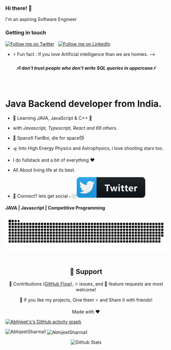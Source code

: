 ### Hi there! 👋

I'm an aspiring Software Engineer

### Getting in touch

<a href="https://twitter.com/AbhijeetSharma_" title="Follow me on Twitter">
  <img
    width="24"
    alt="Follow me on Twitter"
    src="https://raw.githubusercontent.com/trekhleb/trekhleb/master/assets/icons/twitter.svg"
  /></a>
&nbsp;
<a href="https://www.linkedin.com/in/abhijeetsharma1/" title="Follow me on LinkedIn">
  <img
    width="24"
    alt="Follow me on LinkedIn"
    src="https://raw.githubusercontent.com/trekhleb/trekhleb/master/assets/icons/linkedin.svg"
  /></a>

- ⚡ Fun fact : If you love Artificial intelligence than we are homies.
-->

 <h5 align="center">
   <i>⚡️I don’t trust people who don’t write SQL queries in uppercase⚡️</i>
  </h5>
  
  <br />

  <h1> Java Backend developer from India.</h1>
</p>

 - 🥀 Learning JAVA, JavaScript & C++ 🖤
 
 - <i>with Javascript, Typescript, React and 69 others.</i>
   
 - 🔭 SpaceX FanBoi, die for space😼

 - 🛸 Into High Energy Physics and Astrophysics, i love shooting stars too.
 
 - I do fullstack and a bit of everything :heart:
 
 - All About living life at its best.
 
 - 💬 Connect? lets get social 👉🏼[<img src="https://raw.githubusercontent.com/8bithemant/8bithemant/master/svg/social/twitter.svg" >](https://twitter.com/AbhijeetSharma_)
 
 <p align="center">
  <h4> JAVA | Javascript | Competitive Programming </h4>
   </p>

<div align="center">
  <a href="https://www.linkedin.com/in/abhijeetsharma1/"> 
  <img  src="https://github.com/1999AZZAR/1999AZZAR/blob/main/resources/img/grid-snake.svg"
       alt="snake" /></a>
</div>


   
   
<br />

<h2 align="center">🤝 Support</h2>

<p align="center">🎀 Contributions (<a href="https://guides.github.com/introduction/flow" title="GitHub flow">GitHub Flow</a>), 🔥 issues, and 🥮 feature requests are most welcome!</p>

<p align="center">💙 If you like my projects, Give them ⭐ and Share it with friends!</p>
</p>
<p align="center">Made with ❤️ </p>

[![Abhijeet's's GitHub activity graph](https://activity-graph.herokuapp.com/graph?username=AbhijeetSharma1&&theme=xcode)](https://github.com/AbhijeetSharma1)


<p><img align="left" src="https://github-readme-stats.vercel.app/api/top-langs?username=AbhijeetSharma1&show_icons=true&locale=en&layout=compact&theme=tokyonight" alt="AbhijeetSharma1" /></p>

<p>&nbsp;<img align="center" src="https://github-readme-stats.vercel.app/api?username=AbhijeetSharma1&show_icons=true&locale=en&theme=tokyonight" alt="AbhijeetSharma1" /></p>


<p align="center">
        <img src="https://raw.githubusercontent.com/mayhemantt/mayhemantt/Update/svg/Bottom.svg" alt="Github Stats" />
</p>
  
 
